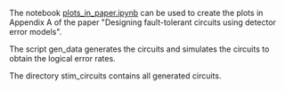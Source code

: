 The notebook [plots_in_paper.ipynb](https://github.com/peter-janderks/short_measurement_schedules_simulations/blob/main/plots_in_paper.ipynb) can be used to create the plots in Appendix A of the paper "Designing fault-tolerant circuits using detector error models".

The script gen_data generates the circuits and simulates the circuits to obtain the logical error rates.

The directory stim_circuits contains all generated circuits.
